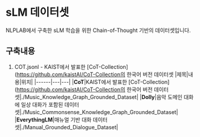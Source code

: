 # sLM 데이터셋

NLPLAB에서 구축한 sLM 학습을 위한 Chain-of-Thought 기반의 데이터셋입니다.


## 구축내용
1. COT.jsonl - KAIST에서 발표한 [CoT-Collection](https://github.com/kaistAI/CoT-Collection의 한국어 버전 데이터셋
|제목|내용|위치|
|------|---|---|
|**CoT**|KAIST에서 발표한 [CoT-Collection](https://github.com/kaistAI/CoT-Collection의 한국어 버전 데이터셋|./Music_Knowledge_Graph_Grounded_Dataset|
|**Dolly**|음악 도메인 대화에 일상 대화가 포함된 데이터셋|./Music_Commonsense_Knowledge_Graph_Grounded_Dataset|
|**EverythingLM**|매뉴얼 기반 대화 데이터셋|./Manual_Grounded_Dialogue_Dataset|
